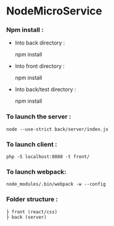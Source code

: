 # NodeMicroService

### Npm install :
	
- Into back directory :

	npm install
	
- Into front directory :

	npm install
	
- Into back/test directory :

	npm install

### To launch the server :

	node --use-strict back/server/index.js
	
### To launch client :

	php -S localhost:8080 -t front/

### To launch webpack:

	node_modules/.bin/webpack -w --config

### Folder structure :

	├ front (react/css)
	├ back (server)	
